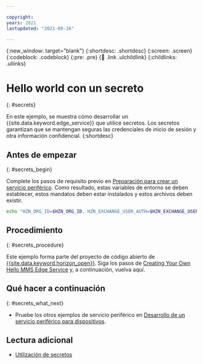 ```yaml
---

copyright:
years: 2021
lastupdated: "2021-08-16"

---
```


{:new_window: target="blank"}
{:shortdesc: .shortdesc}
{:screen: .screen}
{:codeblock: .codeblock}
{:pre: .pre}
{:child: .link .ulchildlink}
{:childlinks: .ullinks}

# Hello world con un secreto
{: #secrets}

En este ejemplo, se muestra cómo desarrollar un {{site.data.keyword.edge_service}} que utilice secretos. Los secretos garantizan que se mantengan seguras las credenciales de inicio de sesión y otra información confidencial.
{:shortdesc}

## Antes de empezar
{: #secrets_begin}

Complete los pasos de requisito previo en [Preparación para crear un servicio periférico](service_containers.md). Como resultado, estas variables de entorno se deben establecer, estos mandatos deben estar instalados y estos archivos deben existir.

```bash
echo "HZN_ORG_ID=$HZN_ORG_ID, HZN_EXCHANGE_USER_AUTH=$HZN_EXCHANGE_USER_AUTH, DOCKER_HUB_ID=$DOCKER_HUB_ID" which git jq make ls ~/.hzn/keys/service.private.key ~/.hzn/keys/service.public.pem cat /etc/default/horizon
```

## Procedimiento
{: #secrets_procedure}

Este ejemplo forma parte del proyecto de código abierto de [{{site.data.keyword.horizon_open}}](https://github.com/open-horizon/). Siga los pasos de [Creating Your Own Hello MMS Edge Service](https://github.com/open-horizon/examples/blob/master/edge/services/helloSecretWorld/CreateService.md) y, a continuación, vuelva aquí.

## Qué hacer a continuación
{: #secrets_what_next}

* Pruebe los otros ejemplos de servicio periférico en [Desarrollo de un servicio periférico para dispositivos](developing.md).

## Lectura adicional

* [Utilización de secretos](../developing/secrets_details.md)
